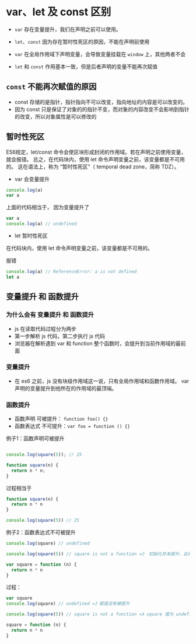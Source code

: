 # var、let 及 const 区别

- `var` 存在变量提升，我们在声明之前可以使用。

- `let`、`const` 因为存在暂时性死区的原因，不能在声明前使用

- `var` 在全局作用域下声明变量，会导致变量挂载在 `window` 上，其他两者不会

- `let` 和 `const` 作用基本一致，但是后者声明的变量不能再次赋值

## `const` 不能再次赋值的原因

- const 存储的是指针，指针指向不可以改变，指向地址的内容是可以改变的。
- 因为 const 只是保证了对象的的指针不变，而对象的内容改变不会影响到指针的改变，所以对象属性是可以修改的

## 暂时性死区

ES6规定，let/const 命令会使区块形成封闭的作用域。若在声明之前使用变量，就会报错。
总之，在代码块内，使用 let 命令声明变量之前，该变量都是不可用的。
这在语法上，称为 “暂时性死区”（ temporal dead zone，简称 TDZ）。

- var 会变量提升

```javascript
console.log(a)
var a
```

上面的代码相当于， 因为变量提升了

```javascript
var a
console.log(a) // undefined
```

- let 暂时性死区

在代码块内，使用 let 命令声明变量之前，该变量都是不可用的。

报错

```javascript
console.log(a) // ReferenceError: a is not defined
let a
```

## 变量提升 和 函数提升

### 为什么会有 变量提升 和 函数提升

- js 在读取代码过程分为两步
- 第一步解析 js 代码，第二步执行 js 代码
- 浏览器在解析遇到 var 和 function 整个函数时，会提升到当前作用域的最前面

### 变量提升

- 在 es6 之前，js 没有块级作用域这一说，只有全局作用域和函数作用域。
  var声明的变量提升到他所在的作用域的最顶端。

### 函数提升

- 函数声明 可被提升： `function foo() {}`
- 函数表达式 不可提升：`var foo = function () {}`

例子1：函数声明可被提升

```javascript

console.log(square(5)); // 25

function square(n) {
  return n * n;
}
```

过程相当于

```javascript
function square(n) {
  return n * n
}

console.log(square(5)) // 25
```

例子2：函数表达式不可被提升

```javascript
console.log(square) // undefined

console.log(square(5)) // square is not a function =》 初始化并未提升，此时 square 值为 undefined

var square = function (n) {
  return n * n
}
```

过程：

```javascript
var square
console.log(square) // undefined =》赋值没有被提升

console.log(square(5)) // square is not a function =》 square 值为 undefined 故报错

square = function (n) {
  return n * n
}
```

